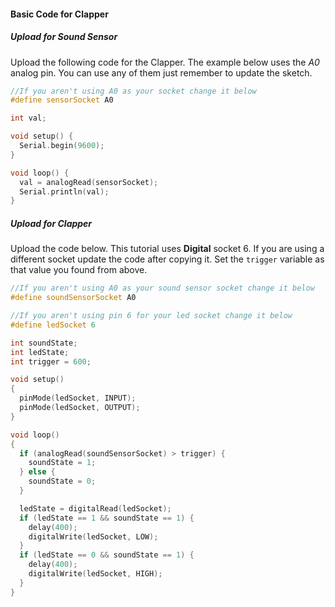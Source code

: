 #### Basic Code for Clapper

##### Upload for Sound Sensor

Upload the following code for the Clapper. The example below uses the *A0* analog pin. You can use any of them just remember to update the sketch.

```cpp
//If you aren't using A0 as your socket change it below
#define sensorSocket A0

int val;

void setup() {
  Serial.begin(9600);
}

void loop() {
  val = analogRead(sensorSocket);
  Serial.println(val);
}
```

##### Upload for Clapper

Upload the code below. This tutorial uses **Digital** socket 6. If you are using a different socket update the code after copying it. Set the `trigger` variable as that value you found from above.

```cpp
//If you aren't using A0 as your sound sensor socket change it below
#define soundSensorSocket A0

//If you aren't using pin 6 for your led socket change it below
#define ledSocket 6

int soundState;
int ledState;
int trigger = 600;

void setup()
{
  pinMode(ledSocket, INPUT);
  pinMode(ledSocket, OUTPUT);
}

void loop()
{
  if (analogRead(soundSensorSocket) > trigger) {
    soundState = 1;
  } else {
    soundState = 0;
  }

  ledState = digitalRead(ledSocket);
  if (ledState == 1 && soundState == 1) {
    delay(400);
    digitalWrite(ledSocket, LOW);
  }
  if (ledState == 0 && soundState == 1) {
    delay(400);
    digitalWrite(ledSocket, HIGH);
  }
}

```

```cpp

```
